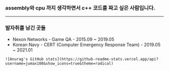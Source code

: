 ### assembly와 cpu 까지 생각하면서 c++ 코드를 짜고 싶은 사람입니다.
--- ---
### 발자취를 남긴 곳들
* Nexon Networks - Game QA - 2015.09 ~ 2019.05
* Korean Navy - CERT (Computer Emergency Response Team) - 2019.05 ~ 2021.01



```
![Anurag's GitHub stats](https://github-readme-stats.vercel.app/api?username=jumax108&show_icons=true&theme=radical)
```
